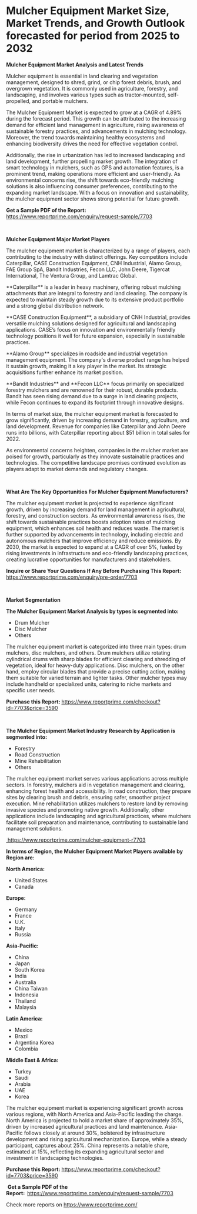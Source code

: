 <p><h1>Mulcher Equipment Market Size, Market Trends, and Growth Outlook forecasted for period from 2025 to 2032</h1></p><p><strong>Mulcher Equipment Market Analysis and Latest Trends</strong></p>
<p><p>Mulcher equipment is essential in land clearing and vegetation management, designed to shred, grind, or chip forest debris, brush, and overgrown vegetation. It is commonly used in agriculture, forestry, and landscaping, and involves various types such as tractor-mounted, self-propelled, and portable mulchers.</p><p>The Mulcher Equipment Market is expected to grow at a CAGR of 4.89% during the forecast period. This growth can be attributed to the increasing demand for efficient land management in agriculture, rising awareness of sustainable forestry practices, and advancements in mulching technology. Moreover, the trend towards maintaining healthy ecosystems and enhancing biodiversity drives the need for effective vegetation control.</p><p>Additionally, the rise in urbanization has led to increased landscaping and land development, further propelling market growth. The integration of smart technology in mulchers, such as GPS and automation features, is a prominent trend, making operations more efficient and user-friendly. As environmental concerns rise, the shift towards eco-friendly mulching solutions is also influencing consumer preferences, contributing to the expanding market landscape. With a focus on innovation and sustainability, the mulcher equipment sector shows strong potential for future growth.</p></p>
<p><strong>Get a Sample PDF of the Report:&nbsp;</strong> <a href="https://www.reportprime.com/enquiry/request-sample/7703?utm_campaign=3009&utm_medium=2&utm_source=Github&utm_content=ia&utm_term=19032025&utm_id=mulcher-equipment">https://www.reportprime.com/enquiry/request-sample/7703</a></p>
<p>&nbsp;</p>
<p><strong>Mulcher Equipment Major Market Players</strong></p>
<p><p>The mulcher equipment market is characterized by a range of players, each contributing to the industry with distinct offerings. Key competitors include Caterpillar, CASE Construction Equipment, CNH Industrial, Alamo Group, FAE Group SpA, Bandit Industries, Fecon LLC, John Deere, Tigercat International, The Ventura Group, and Lamtrac Global.</p><p>**Caterpillar** is a leader in heavy machinery, offering robust mulching attachments that are integral to forestry and land clearing. The company is expected to maintain steady growth due to its extensive product portfolio and a strong global distribution network.</p><p>**CASE Construction Equipment**, a subsidiary of CNH Industrial, provides versatile mulching solutions designed for agricultural and landscaping applications. CASE’s focus on innovation and environmentally friendly technology positions it well for future expansion, especially in sustainable practices.</p><p>**Alamo Group** specializes in roadside and industrial vegetation management equipment. The company's diverse product range has helped it sustain growth, making it a key player in the market. Its strategic acquisitions further enhance its market position.</p><p>**Bandit Industries** and **Fecon LLC** focus primarily on specialized forestry mulchers and are renowned for their robust, durable products. Bandit has seen rising demand due to a surge in land clearing projects, while Fecon continues to expand its footprint through innovative designs.</p><p>In terms of market size, the mulcher equipment market is forecasted to grow significantly, driven by increasing demand in forestry, agriculture, and land development. Revenue for companies like Caterpillar and John Deere runs into billions, with Caterpillar reporting about $51 billion in total sales for 2022.</p><p>As environmental concerns heighten, companies in the mulcher market are poised for growth, particularly as they innovate sustainable practices and technologies. The competitive landscape promises continued evolution as players adapt to market demands and regulatory changes.</p></p>
<p>&nbsp;</p>
<p><strong>What Are The Key Opportunities For Mulcher Equipment Manufacturers?</strong></p>
<p><p>The mulcher equipment market is projected to experience significant growth, driven by increasing demand for land management in agricultural, forestry, and construction sectors. As environmental awareness rises, the shift towards sustainable practices boosts adoption rates of mulching equipment, which enhances soil health and reduces waste. The market is further supported by advancements in technology, including electric and autonomous mulchers that improve efficiency and reduce emissions. By 2030, the market is expected to expand at a CAGR of over 5%, fueled by rising investments in infrastructure and eco-friendly landscaping practices, creating lucrative opportunities for manufacturers and stakeholders.</p></p>
<p><strong>Inquire or Share Your Questions If Any Before Purchasing This Report:</strong> <a href="https://www.reportprime.com/enquiry/pre-order/7703?utm_campaign=3009&utm_medium=2&utm_source=Github&utm_content=ia&utm_term=19032025&utm_id=mulcher-equipment">https://www.reportprime.com/enquiry/pre-order/7703</a></p>
<p>&nbsp;</p>
<p><strong>Market Segmentation</strong></p>
<p><strong>The Mulcher Equipment Market Analysis by types is segmented into:</strong></p>
<p><ul><li>Drum Mulcher</li><li>Disc Mulcher</li><li>Others</li></ul></p>
<p><p>The mulcher equipment market is categorized into three main types: drum mulchers, disc mulchers, and others. Drum mulchers utilize rotating cylindrical drums with sharp blades for efficient clearing and shredding of vegetation, ideal for heavy-duty applications. Disc mulchers, on the other hand, employ circular blades that provide a precise cutting action, making them suitable for varied terrain and lighter tasks. Other mulcher types may include handheld or specialized units, catering to niche markets and specific user needs.</p></p>
<p><strong>Purchase this Report:&nbsp;</strong><a href="https://www.reportprime.com/checkout?id=7703&price=3590&utm_campaign=3009&utm_medium=2&utm_source=Github&utm_content=ia&utm_term=19032025&utm_id=mulcher-equipment">https://www.reportprime.com/checkout?id=7703&price=3590</a></p>
<p>&nbsp;</p>
<p><strong>The Mulcher Equipment Market Industry Research by Application is segmented into:</strong></p>
<p><ul><li>Forestry</li><li>Road Construction</li><li>Mine Rehabilitation</li><li>Others</li></ul></p>
<p><p>The mulcher equipment market serves various applications across multiple sectors. In forestry, mulchers aid in vegetation management and clearing, enhancing forest health and accessibility. In road construction, they prepare sites by clearing brush and debris, ensuring safer, smoother project execution. Mine rehabilitation utilizes mulchers to restore land by removing invasive species and promoting native growth. Additionally, other applications include landscaping and agricultural practices, where mulchers facilitate soil preparation and maintenance, contributing to sustainable land management solutions.</p></p>
<p><a href="https://www.reportprime.com/mulcher-equipment-r7703?utm_campaign=3009&utm_medium=2&utm_source=Github&utm_content=ia&utm_term=19032025&utm_id=mulcher-equipment">&nbsp;https://www.reportprime.com/mulcher-equipment-r7703</a></p>
<p><strong>In terms of Region, the Mulcher Equipment Market Players available by Region are:</strong></p>
<p>
    <p> <strong> North America: </strong>
        <ul>
            <li>United States</li>
            <li>Canada</li>
        </ul>
        </p> 
    <p> <strong> Europe: </strong>
        <ul>
            <li>Germany</li>
            <li>France</li>
            <li>U.K.</li>
            <li>Italy</li>
            <li>Russia</li>
        </ul>
        </p> 
    <p> <strong> Asia-Pacific: </strong>
        <ul>
            <li>China</li>
            <li>Japan</li>
            <li>South Korea</li>
            <li>India</li>
            <li>Australia</li>
            <li>China Taiwan</li>
            <li>Indonesia</li>
            <li>Thailand</li>
            <li>Malaysia</li>
        </ul>
        </p> 
    <p> <strong> Latin America: </strong>
        <ul>
            <li>Mexico</li>
            <li>Brazil</li>
            <li>Argentina Korea</li>
            <li>Colombia</li>
        </ul>
        </p> 
    <p> <strong> Middle East & Africa: </strong>
        <ul>
            <li>Turkey</li>
            <li>Saudi</li>
            <li>Arabia</li>
            <li>UAE</li>
            <li>Korea</li>
        </ul>
    </p>
    </p>
<p><p>The mulcher equipment market is experiencing significant growth across various regions, with North America and Asia-Pacific leading the charge. North America is projected to hold a market share of approximately 35%, driven by increased agricultural practices and land maintenance. Asia-Pacific follows closely at around 30%, bolstered by infrastructure development and rising agricultural mechanization. Europe, while a steady participant, captures about 25%. China represents a notable share, estimated at 15%, reflecting its expanding agricultural sector and investment in landscaping technologies.</p></p>
<p><strong>Purchase this Report: </strong><a href="https://www.reportprime.com/checkout?id=7703&price=3590&utm_campaign=3009&utm_medium=2&utm_source=Github&utm_content=ia&utm_term=19032025&utm_id=mulcher-equipment">https://www.reportprime.com/checkout?id=7703&price=3590</a></p>
<p>&nbsp;<strong>Get a Sample PDF of the Report:&nbsp;&nbsp;</strong><a href="https://www.reportprime.com/enquiry/request-sample/7703?utm_campaign=3009&utm_medium=2&utm_source=Github&utm_content=ia&utm_term=19032025&utm_id=mulcher-equipment">https://www.reportprime.com/enquiry/request-sample/7703</a></p>
<p><strong></strong></p>
<p>Check more reports on <a href="https://www.reportprime.com/?utm_campaign=3009&utm_medium=2&utm_source=Github&utm_content=ia&utm_term=19032025&utm_id=mulcher-equipment">https://www.reportprime.com/</a></p>
